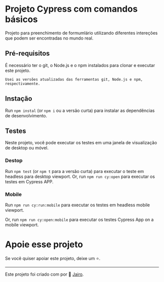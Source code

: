 # Projeto Cypress com comandos básicos

Projeto para preenchimento de formumlário utilizando diferentes intereções que podem ser encontradas no mundo real.

## Pré-requisitos
É necessário ter o git, o Node.js e o npm instalados para clonar e executar este projeto.
```
Usei as versões atualizadas das ferramentas git, Node.js e npm, respectivamente.
```
## Instação
Run `npm instal` (or `npm i` ou a versão curta) para instalar as dependências de desenvolvimento.
## Testes
Neste projeto, você pode executar os testes em uma janela de visualização de desktop ou móvel.
### Destop
Run `npm test` (or `npm t` para a versão curta) para executar o teste em headless para desktop viewport.
Or, run `npm run cy:open` para executar os testes em Cypress APP.
### Mobile
Run `npm run cy:run:mobile` para executar os testes em headless mobile viewport.

Or, run `npm run cy:open:mobile` para executar os testes Cypress App on a mobile viewport.

# Apoie esse projeto
Se você quiser apoiar este projeto, deixe um ⭐.

---

Este projeto foi criado com por 🧡 [Jairo](https://github.com/jairoalm).